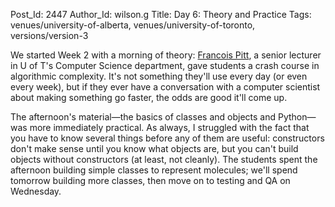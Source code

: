 Post_Id: 2447
Author_Id: wilson.g
Title: Day 6: Theory and Practice
Tags: venues/university-of-alberta, venues/university-of-toronto, versions/version-3

<p>We started Week 2 with a morning of theory: <a href="http://www.cs.utoronto.ca/~fpitt">Francois Pitt</a>, a senior lecturer in U of T's Computer Science department, gave students a crash course in algorithmic complexity.  It's not something they'll use every day (or even every week), but if they ever have a conversation with a computer scientist about making something go faster, the odds are good it'll come up.</p>
<p>The afternoon's material&mdash;the basics of classes and objects and Python&mdash;was more immediately practical. As always, I struggled with the fact that you have to know several things before any of them are useful: constructors don't make sense until you know what objects are, but you can't build objects without constructors (at least, not cleanly).  The students spent the afternoon building simple classes to represent molecules; we'll spend tomorrow building more classes, then move on to testing and QA on Wednesday.</p>
